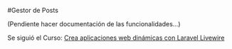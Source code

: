 #Gestor de Posts

(Pendiente hacer documentación de las funcionalidades...)

Se siguió el Curso: [Crea aplicaciones web dinámicas con Laravel Livewire](https://youtube.com/playlist?list=PLZ2ovOgdI-kWqCet33O0WezN14KShkwER)
